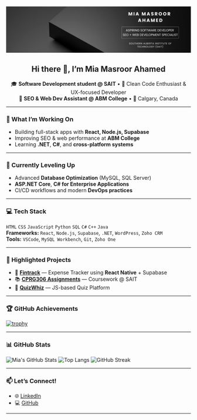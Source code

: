 ![Banner](https://github.com/Masroor73/Masroor73/blob/main/Banner.png?raw=true)

<h2 align="center">Hi there 👋, I’m <strong>Mia Masroor Ahamed</strong></h2>

<p align="center">
🎓 <strong>Software Development student @ SAIT</strong> • 🧠 Clean Code Enthusiast & UX-focused Developer<br>
💼 <strong>SEO & Web Dev Assistant @ ABM College</strong> • 📍 Calgary, Canada
</p>

---

### 🔭 What I’m Working On
- Building full-stack apps with **React, Node.js, Supabase**
- Improving SEO & web performance at **ABM College**
- Learning **.NET**, **C#**, and **cross-platform systems**

---

### 🌱 Currently Leveling Up
- Advanced **Database Optimization** (MySQL, SQL Server)
- **ASP.NET Core**, **C# for Enterprise Applications**
- CI/CD workflows and modern **DevOps practices**

---

### 💻 Tech Stack
`HTML` `CSS` `JavaScript` `Python` `SQL` `C#` `C++` `Java`  
**Frameworks:** `React`, `Node.js`, `Supabase`, `.NET`, `WordPress`, `Zoho CRM`  
**Tools:** `VSCode`, `MySQL Workbench`, `Git`, `Zoho One`

---

### 🚀 Highlighted Projects
- 🧾 [**Fintrack**](https://github.com/Masroor73/Fintrack) — Expense Tracker using **React Native** + Supabase  
- 📚 [**CPRG306 Assignments**](https://github.com/Masroor73/cprg306-assignments) — Coursework @ SAIT  
- 🧠 [**QuizWhiz**](https://github.com/Masroor73/quizwhiz) — JS-based Quiz Platform  

---

### 🏆 GitHub Achievements
[![trophy](https://github-profile-trophy.vercel.app/?username=Masroor73&theme=radical&column=7)](https://github.com/ryo-ma/github-profile-trophy)

---

### 📊 GitHub Stats
![Mia's GitHub Stats](https://github-readme-stats.vercel.app/api?username=Masroor73&show_icons=true&theme=radical)
![Top Langs](https://github-readme-stats.vercel.app/api/top-langs/?username=Masroor73&layout=compact&theme=radical)
![GitHub Streak](https://github-readme-streak-stats.herokuapp.com/?user=Masroor73&theme=radical)

---

### 📫 Let’s Connect!
- 🌐 [LinkedIn](https://www.linkedin.com/in/mia-ahamed-a07876184/)
- 💻 [GitHub](https://github.com/Masroor73)

---

